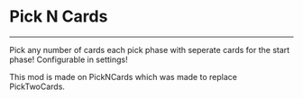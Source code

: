 # Pick N Cards
--------------------

Pick any number of cards each pick phase with seperate cards for the start phase! Configurable in settings!

This mod is made on PickNCards which was made to replace PickTwoCards.
